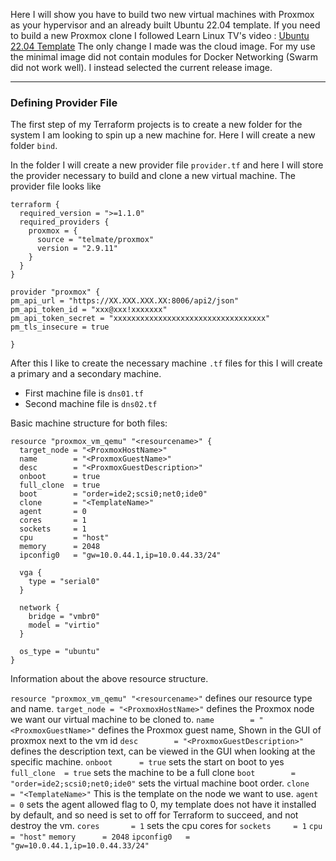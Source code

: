 Here I will show you have to build two new virtual machines with Proxmox as your hypervisor and an already built Ubuntu 22.04 template. If you need to build a new Proxmox clone I followed Learn Linux TV's video : [Ubuntu 22.04 Template](https://www.youtube.com/watch?v=MJgIm03Jxdo&t=1180s) The only change I made was the cloud image. For my use the minimal image did not contain modules for Docker Networking (Swarm did not work well). I instead selected the current release image.

---
### Defining Provider File

The first step of my Terraform projects is to create a new folder for the system I am looking to spin up a new machine for. Here I will create a new folder `bind`.

In the folder I will create a new provider file `provider.tf` and here I will store the provider necessary to build and clone a new virtual machine. The provider file looks like


```hcl
terraform {
  required_version = ">=1.1.0"
  required_providers {
    proxmox = {
      source = "telmate/proxmox"
      version = "2.9.11"
    }
  }
} 

provider "proxmox" {
pm_api_url = "https://XX.XXX.XXX.XX:8006/api2/json"
pm_api_token_id = "xxx@xxx!xxxxxxx"
pm_api_token_secret = "xxxxxxxxxxxxxxxxxxxxxxxxxxxxxxxxxx"
pm_tls_insecure = true

}
```

After this I like to create the necessary machine `.tf` files for this I will create a primary and a secondary machine.

- First machine file is `dns01.tf`
- Second machine file is `dns02.tf`

Basic machine structure for both files:
```hcl
resource "proxmox_vm_qemu" "<resourcename>" {
  target_node = "<ProxmoxHostName>"
  name        = "<ProxmoxGuestName>"
  desc        = "<ProxmoxGuestDescription>"
  onboot      = true
  full_clone  = true
  boot        = "order=ide2;scsi0;net0;ide0"
  clone       = "<TemplateName>"
  agent       = 0
  cores       = 1
  sockets     = 1
  cpu         = "host"
  memory      = 2048
  ipconfig0   = "gw=10.0.44.1,ip=10.0.44.33/24"
  
  vga {
    type = "serial0"
  }
  
  network {
    bridge = "vmbr0"
    model = "virtio"
  }
  
  os_type = "ubuntu"
}
```

Information about the above resource structure.

`resource "proxmox_vm_qemu" "<resourcename>"` defines our resource type and name.
`target_node = "<ProxmoxHostName>"` defines the Proxmox node we want our virtual machine to be cloned to.
`name        = "<ProxmoxGuestName>"` defines the Proxmox guest name, Shown in the GUI of proxmox next to the vm id
`desc        = "<ProxmoxGuestDescription>"` defines the description text, can be viewed in the GUI when looking at the specific machine.
`onboot      = true` sets the start on boot to yes 
`full_clone  = true` sets the machine to be a full clone
`boot        = "order=ide2;scsi0;net0;ide0"` sets the virtual machine boot order.
`clone       = "<TemplateName>"` This is the template on the node we want to use.
`agent       = 0` sets the agent allowed flag to 0, my template does not have it installed by default, and so need is set to off for Terraform to succeed, and not destroy the vm.
`cores       = 1` sets the cpu cores for
`sockets     = 1`
`cpu         = "host"`
`memory      = 2048`
`ipconfig0   = "gw=10.0.44.1,ip=10.0.44.33/24"`